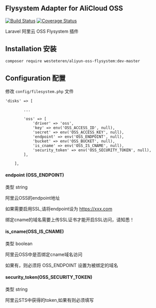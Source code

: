 ## Flysystem Adapter for AliCloud OSS

[![Build Status](https://travis-ci.org/aliyun/aliyun-oss-php-sdk-flysystem.svg?branch=master)](https://travis-ci.org/aliyun/aliyun-oss-php-sdk-flysystem)
[![Coverage Status](https://coveralls.io/repos/github/aliyun/aliyun-oss-php-sdk-flysystem/badge.svg?branch=master)](https://coveralls.io/github/aliyun/aliyun-oss-php-sdk-flysystem?branch=master)

Laravel 阿里云 OSS Flysystem 插件

## Installation 安装

```bash
composer require westeteren/aliyun-oss-flysystem:dev-master
```

## Configuration 配置
修改 `config/filesystem.php` 文件
```
'disks' => [
        
        ...

        'oss' => [
            'driver' => 'oss',
            'key' => env('OSS_ACCESS_ID', null),
            'secret' => env('OSS_ACCESS_KEY', null),
            'endpoint' => env('OSS_ENDPOINT', null),
            'bucket' => env('OSS_BUCKET', null),
            'is_cname' => env('OSS_IS_CNAME', null),
            'security_token' => env('OSS_SECURITY_TOKEN', null),
        ],

    ],
```
#### endpoint (OSS_ENDPOINT)
类型 string

阿里云OSS的endpoint地址

如果需要启用SSL,请将endpoint设为 https://xxx.com

绑定cname的域名需要上传SSL证书才能开启SSL访问，请知悉！


#### is_cname(OSS_IS_CNAME)
类型 boolean

阿里云OSS中是否绑定cname域名访问

如果有，则必须将 OSS_ENDPOINT 设置为被绑定的域名
 
 
#### security_token(OSS_SECURITY_TOKEN)
类型 string

阿里云STS中获得的token,如果有则必须填写
